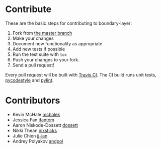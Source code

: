 # Contribute
These are the basic steps for contributing to boundary-layer:

1. Fork from [the master branch](https://github.com/etsy/boundary-layer)
2. Make your changes
3. Document new functionality as appropriate
4. Add new tests if possible
5. Run the test suite with `tox`
6. Push your changes to your fork.
7. Send a pull request!

Every pull request will be built with [Travis CI](https://travis-ci.org/etsy/boundary-layer).  The CI build runs unit tests, [pycodestyle](https://pypi.org/project/pycodestyle/) and [pylint](https://www.pylint.org/).

# Contributors
- Kevin McHale [mchalek](https://github.com/mchalek)
- Jessica Fan [jfantom](https://github.com/jfantom)
- Aaron Niskode-Dossett [dossett](https://github.com/dossett)
- Nikki Thean [nixsticks](https://github.com/nixsticks)
- Julie Chien [jj-ian](https://github.com/jj-ian)
- Andrey Polyakov [andpol](https://github.com/andpol)
